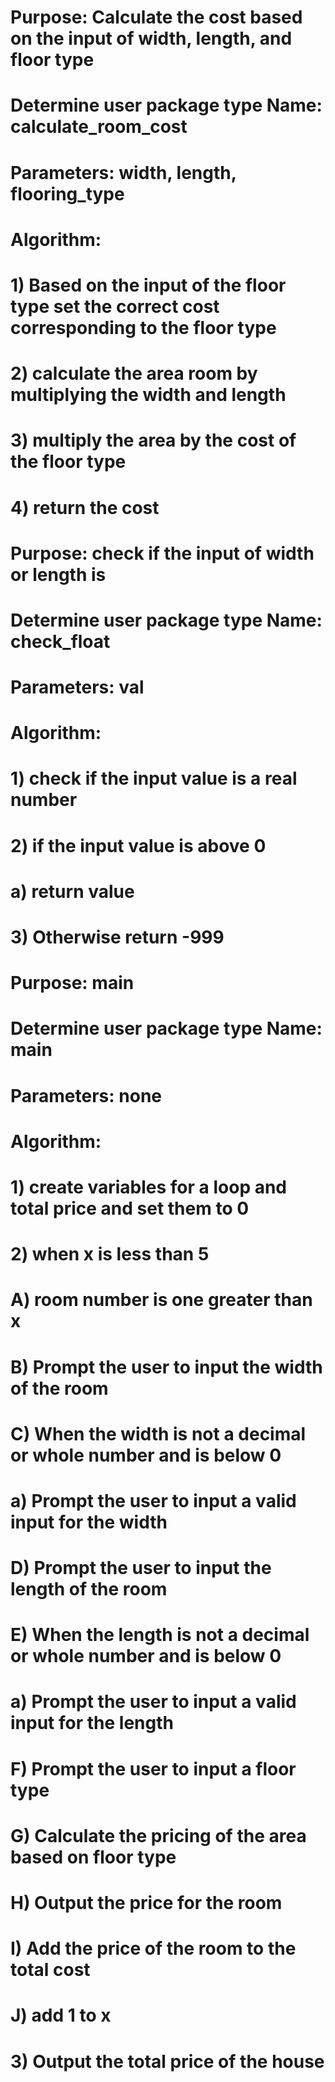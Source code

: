 # Purpose: Calculate the cost based on the input of width, length, and floor type
# Determine user package type Name: calculate_room_cost
# Parameters:  width, length, flooring_type
# Algorithm: 
# 1) Based on the input of the floor type set the correct cost corresponding to the floor type
# 2) calculate the area room by multiplying the width and length
# 3) multiply the area by the cost of the floor type 
# 4) return the cost
#
# Purpose: check if the input of width or length is 
# Determine user package type Name: check_float
# Parameters: val
# Algorithm: 
# 1) check if the input value is a real number
# 2) if the input value is above 0 
#    a) return value
# 3) Otherwise return -999 
#
# Purpose: main 
# Determine user package type Name: main
# Parameters: none
# Algorithm:
# 1) create variables for a loop and total price and set them to 0
# 2) when x is less than 5
#    A) room number is one greater than x
#    B) Prompt the user to input the width of the room
#    C) When the width is not a decimal or whole number and is below 0
#       a) Prompt the user to input a valid input for the width 
#    D) Prompt the user to input the length of the room
#    E) When the length is not a decimal or whole number and is below 0
#       a) Prompt the user to input a valid input for the length
#    F) Prompt the user to input a floor type
#    G) Calculate the pricing of the area based on floor type
#    H) Output the price for the room
#    I) Add the price of the room to the total cost  
#    J) add 1 to x
#  3) Output the total price of the house 
#
#
#
#
#
#

